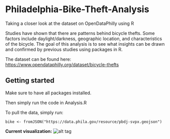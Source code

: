# Philadelphia-Bike-Theft-Analysis
Taking a closer look at the dataset on OpenDataPhilly using R


Studies have shown that there are patterns behind bicycle thefts. Some factors include
daylight/darkness, geographic location, and characteristics of the bicycle. The goal of this analysis
is to see what insights can be drawn and confirmed by previous studies using packages in R.

The dataset can be found here: https://www.opendataphilly.org/dataset/bicycle-thefts

## Getting started
Make sure to have all packages installed.

Then simply run the code in Analysis.R

To pull the data, simply run:
```
bike <- fromJSON("https://data.phila.gov/resource/pbdj-svpx.geojson")
```
**Current visualization:**
![alt tag](https://github.com/tommybaw/Philadelphia-Bike-Theft-Analysis/blob/master/Maploop.gif)

